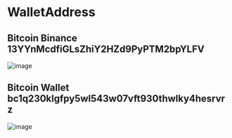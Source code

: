 # WalletAddress

## Bitcoin Binance    13YYnMcdfiGLsZhiY2HZd9PyPTM2bpYLFV
![image](https://github.com/MercaPlace/WalletAddress/assets/93093886/2518f652-a546-4909-8a9e-5de60d9d59c2)



## Bitcoin Wallet  bc1q230klgfpy5wl543w07vft930thwlky4hesrvrz
![image](https://github.com/MercaPlace/WalletAddress/assets/93093886/d1da7b03-12ea-4080-9558-6b7904158250)

